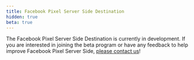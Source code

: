 ```yaml
---
title: Facebook Pixel Server Side Destination
hidden: true
beta: true
---
```

The Facebook Pixel Server Side Destination is currently in development. If you are interested in joining the beta program or have any feedback to help improve Facebook Pixel Server Side, [please contact us](https://segment.com/help/contact/)!
